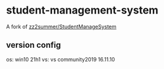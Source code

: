 # student-management-system
A fork of [zz2summer/StudentManageSystem](https://github.com/zz2summer/StudentManageSystem/)


## version config
os: win10 21h1
vs: vs community2019 16.11.10
